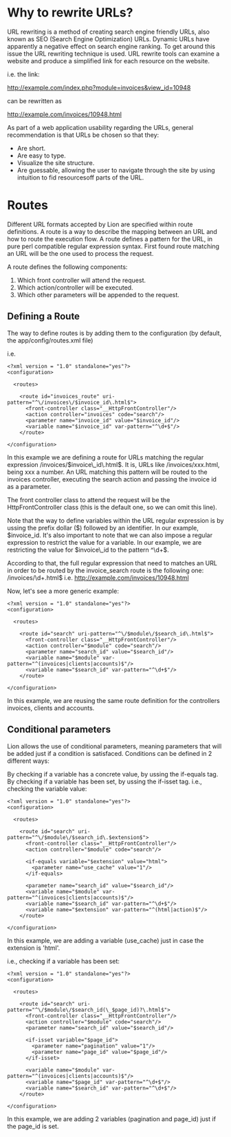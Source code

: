 # Why to rewrite URLs? #

URL rewriting is a method of creating search engine friendly URLs, also known as SEO (Search Engine Optimization) URLs. Dynamic URLs have apparently a negative effect on search engine ranking. To get around this issue the URL rewriting technique is used. URL rewrite tools can examine a website and produce a simplified link for each resource on the website.

i.e. the link:

http://example.com/index.php?module=invoices&view_id=10948

can be rewritten as

http://example.com/invoices/10948.html

As part of a web application usability regarding the URLs, general recommendation is that URLs be chosen so that they:

  * Are short.
  * Are easy to type.
  * Visualize the site structure.
  * Are guessable, allowing the user to navigate through the site by using intuition to fid resourcesoff parts of the URL.

# Routes #
Different URL formats accepted by Lion are specified within route definitions. A route is a way to describe the mapping between an URL and how to route the execution flow.
A route defines a pattern for the URL, in pure perl compatible regular expression syntax. First found route matching an URL will be the one used to process the request.

A route defines the following components:

  1. Which front controller will attend the request.
  1. Which action/controller will be executed.
  1. Which other parameters will be appended to the request.

## Defining a Route ##
The way to define routes is by adding them to the configuration (by default, the app/config/routes.xml file)

i.e.

```
<?xml version = "1.0" standalone="yes"?>
<configuration>

  <routes>

    <route id="invoices_route" uri-pattern="^\/invoices\/$invoice_id\.html$">
      <front-controller class="__HttpFrontController"/>
      <action controller="invoices" code="search"/>
      <parameter name="invoice_id" value="$invoice_id"/>
      <variable name="$invoice_id" var-pattern="^\d+$"/>
    </route>

</configuration>
```

In this example we are defining a route for URLs matching the regular expression \/invoices\/$invoice\_id\.html$. It is, URLs like /invoices/xxx.html, being xxx a number.
An URL matching this pattern will be routed to the invoices controller, executing the search action and passing the invoice id as a parameter.

The front controller class to attend the request will be the HttpFrontController class (this is the default one, so we can omit this line).

Note that the way to define variables within the URL regular expression is by ussing the prefix dollar ($) followed by an identifier. In our example, $invoice\_id.
It's also important to note that we can also impose a regular expression to restrict the value for a variable. In our example, we are restricting the value for $invoice\_id to the pattern ^\d+$.

According to that, the full regular expression that need to matches an URL in order to be routed by the invoice\_search route is the following one: \/invoices\/\d+\.html$
i.e. http://example.com/invoices/10948.html

Now, let's see a more generic example:

```
<?xml version = "1.0" standalone="yes"?>
<configuration>

  <routes>

    <route id="search" uri-pattern="^\/$module\/$search_id\.html$">
      <front-controller class="__HttpFrontController"/>
      <action controller="$module" code="search"/>
      <parameter name="search_id" value="$search_id"/>
      <variable name="$module" var-pattern="^(invoices|clients|accounts)$"/>
      <variable name="$search_id" var-pattern="^\d+$"/>
    </route>

</configuration>
```

In this example, we are reusing the same route definition for the controllers invoices, clients and accounts.

## Conditional parameters ##
Lion allows the use of conditional parameters, meaning parameters that will be added just if a condition is satisfaced.
Conditions can be defined in 2 different ways:

By checking if a variable has a concrete value, by ussing the if-equals tag.
By checking if a variable has been set, by ussing the if-isset tag.
i.e., checking the variable value:

```
<?xml version = "1.0" standalone="yes"?>
<configuration>

  <routes>

    <route id="search" uri-pattern="^\/$module\/$search_id\.$extension$">
      <front-controller class="__HttpFrontController"/>
      <action controller="$module" code="search"/>

      <if-equals variable="$extension" value="html">
        <parameter name="use_cache" value="1"/>
      </if-equals>

      <parameter name="search_id" value="$search_id"/>
      <variable name="$module" var-pattern="^(invoices|clients|accounts)$"/>
      <variable name="$search_id" var-pattern="^\d+$"/>
      <variable name="$extension" var-pattern="^(html|action)$"/>
    </route>

</configuration>
```

In this example, we are adding a variable (use\_cache) just in case the extension is 'html'.

i.e., checking if a variable has been set:

```
<?xml version = "1.0" standalone="yes"?>
<configuration>

  <routes>

    <route id="search" uri-pattern="^\/$module\/$search_id(\_$page_id)?\.html$">
      <front-controller class="__HttpFrontController"/>
      <action controller="$module" code="search"/>
      <parameter name="search_id" value="$search_id"/>

      <if-isset variable="$page_id">
        <parameter name="pagination" value="1"/>
        <parameter name="page_id" value="$page_id"/>
      </if-isset>

      <variable name="$module" var-pattern="^(invoices|clients|accounts)$"/>
      <variable name="$page_id" var-pattern="^\d+$"/>
      <variable name="$search_id" var-pattern="^\d+$"/>
    </route>

</configuration>
```

In this example, we are adding 2 variables (pagination and page\_id) just if the page\_id is set.